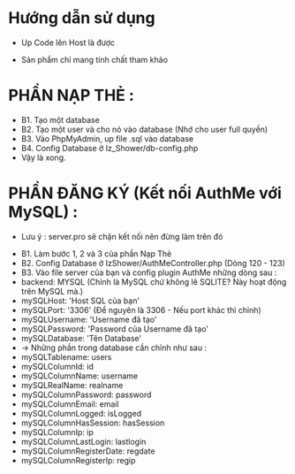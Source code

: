 # Hướng dẫn sử dụng
- Up Code lên Host là được
* Sản phẩm chỉ mang tính chất tham khảo
# PHẦN NẠP THẺ :
- B1. Tạo một database
- B2. Tạo một user và cho nó vào database (Nhớ cho user full quyền)
- B3. Vào PhpMyAdmin, up file .sql vào database
- B4. Config Database ở Iz_Shower/db-config.php
- Vậy là xong.
# PHẦN ĐĂNG KÝ (Kết nối AuthMe với MySQL) :
* Lưu ý : server.pro sẽ chặn kết nối nên đừng làm trên đó
- B1. Làm bước 1, 2 và 3 của phần Nạp Thẻ
- B2. Config Database ở IzShower/AuthMeController.php (Dòng 120 - 123)
- B3. Vào file server của bạn và config plugin AuthMe những dòng sau :
- backend: MYSQL (Chỉnh là MySQL chứ không lẽ SQLITE? Này hoạt động trên MySQL mà.)
- mySQLHost: 'Host SQL của bạn'
- mySQLPort: '3306' (Để nguyên là 3306 - Nếu port khác thì chỉnh)
- mySQLUsername: 'Username đã tạo'
- mySQLPassword: 'Password của Username đã tạo'
- mySQLDatabase: 'Tên Database'
- -> Những phần trong database cần chỉnh như sau :
- mySQLTablename: users
- mySQLColumnId: id
- mySQLColumnName: username
- mySQLRealName: realname
- mySQLColumnPassword: password
- mySQLColumnEmail: email
- mySQLColumnLogged: isLogged
- mySQLColumnHasSession: hasSession
- mySQLColumnIp: ip
- mySQLColumnLastLogin: lastlogin
- mySQLColumnRegisterDate: regdate
- mySQLColumnRegisterIp: regip
